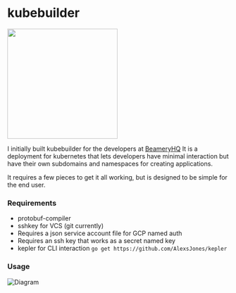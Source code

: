 # kubebuilder
<img src=https://i.imgur.com/xxDRsik.jpg width="250" />

I initially built kubebuilder for the developers at [BeameryHQ](https://github.com/BeameryHQ)
It is a deployment for kubernetes that lets developers have minimal interaction but have their own subdomains
and namespaces for creating applications.

It requires a few pieces to get it all working, but is designed to be simple for the end user.

### Requirements

- protobuf-compiler
- sshkey for VCS (git currently)
- Requires a json service account file for GCP named auth
- Requires an ssh key that works as a secret named key
- kepler for CLI interaction `go get https://github.com/AlexsJones/kepler`


### Usage

![Diagram](https://i.imgur.com/Ukf7vF2.jpg)
